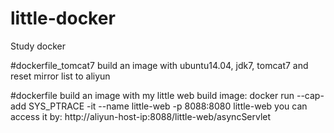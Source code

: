 # little-docker
Study docker

#dockerfile_tomcat7
build an image with ubuntu14.04, jdk7, tomcat7
and reset mirror list to aliyun

#dockerfile
build an image with my little web 
build image: docker run --cap-add SYS_PTRACE -it --name little-web -p 8088:8080 little-web
you can access it by: http://aliyun-host-ip:8088/little-web/asyncServlet

